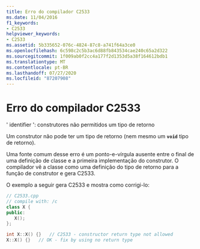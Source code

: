 ```yaml
---
title: Erro do compilador C2533
ms.date: 11/04/2016
f1_keywords:
- C2533
helpviewer_keywords:
- C2533
ms.assetid: 5b335652-076c-4824-87c8-a741f64a3ce0
ms.openlocfilehash: 6c598c2c5b3ac6d88fb843534cae240c65a2d322
ms.sourcegitcommit: 1f009ab0f2cc4a177f2d1353d5a38f164612bdb1
ms.translationtype: MT
ms.contentlocale: pt-BR
ms.lasthandoff: 07/27/2020
ms.locfileid: "87207908"
---
```

# <a name="compiler-error-c2533"></a>Erro do compilador C2533

' identifier ': construtores não permitidos um tipo de retorno

Um construtor não pode ter um tipo de retorno (nem mesmo um **`void`** tipo de retorno).

Uma fonte comum desse erro é um ponto-e-vírgula ausente entre o final de uma definição de classe e a primeira implementação do construtor. O compilador vê a classe como uma definição do tipo de retorno para a função de construtor e gera C2533.

O exemplo a seguir gera C2533 e mostra como corrigi-lo:

```cpp
// C2533.cpp
// compile with: /c
class X {
public:
   X();
};

int X::X() {}   // C2533 - constructor return type not allowed
X::X() {}   // OK - fix by using no return type
```
